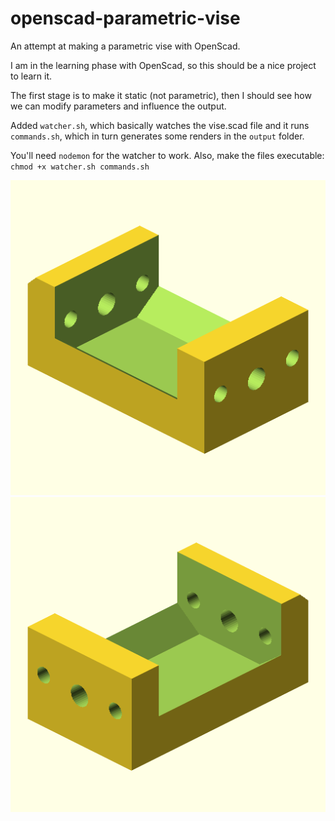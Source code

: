 # openscad-parametric-vise
An attempt at making a parametric vise with OpenScad.

I am in the learning phase with OpenScad, so this should be a nice project to learn it.

The first stage is to make it static (not parametric), then I should see how we can modify 
parameters and influence the output.

Added ``` watcher.sh ```, which basically watches the vise.scad file and it runs ``` commands.sh ```, which
in turn generates some renders in the ```output``` folder.

You'll need ``` nodemon ``` for the watcher to work. Also, make the files executable: ``` chmod +x watcher.sh commands.sh ```

![Right side view](output/polygonBase/right.png?raw=true "Right side view")
![Left side view](output/polygonBase/left.png?raw=true "Left side view")